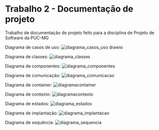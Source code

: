 # Trabalho 2 - Documentação de projeto
Trabalho de documentação de projeto feito para a disciplina de Projeto de Software da PUC-MG


Diagrama de casos de uso:
![diagrama_casos_uso drawio](https://github.com/user-attachments/assets/cab251c6-d472-4ced-aba3-018025644a68)


Diagrama de classes:
![diagrama_classes](https://github.com/user-attachments/assets/28b6167e-3abe-44c8-8cae-0c29adaad381)


Diagrama de componentes:
![diagrama_componentes](https://github.com/user-attachments/assets/9a05b095-7af8-4154-9af1-8b2a12a08bec)


Diagrama de comunicação:
![diagrama_comunicacao](https://github.com/user-attachments/assets/c812bcee-9dc2-4c12-929b-65f4190d501f)


Diagrama de container:
![diagramacontainer](https://github.com/user-attachments/assets/af6cc6dd-c5ad-4c43-84f2-c0d476859794)


Diagrama de contexto:
![diagramacontexto](https://github.com/user-attachments/assets/54757ce6-bfcb-4b4f-9e92-f224733528a0)


Diagrama de estados:
![diagrama_estados](https://github.com/user-attachments/assets/93a1e85d-07f7-4f1d-9ade-7f6bafd05d5c)


Diagrama de implantação:
![diagrama_implantacao](https://github.com/user-attachments/assets/7499d7f1-9393-4a0a-a1cb-5d276bd5e183)


Diagrama de sequência:
![diagrama_sequencia](https://github.com/user-attachments/assets/2b45a558-e569-4ba2-b821-cb306cfbfaa1)

